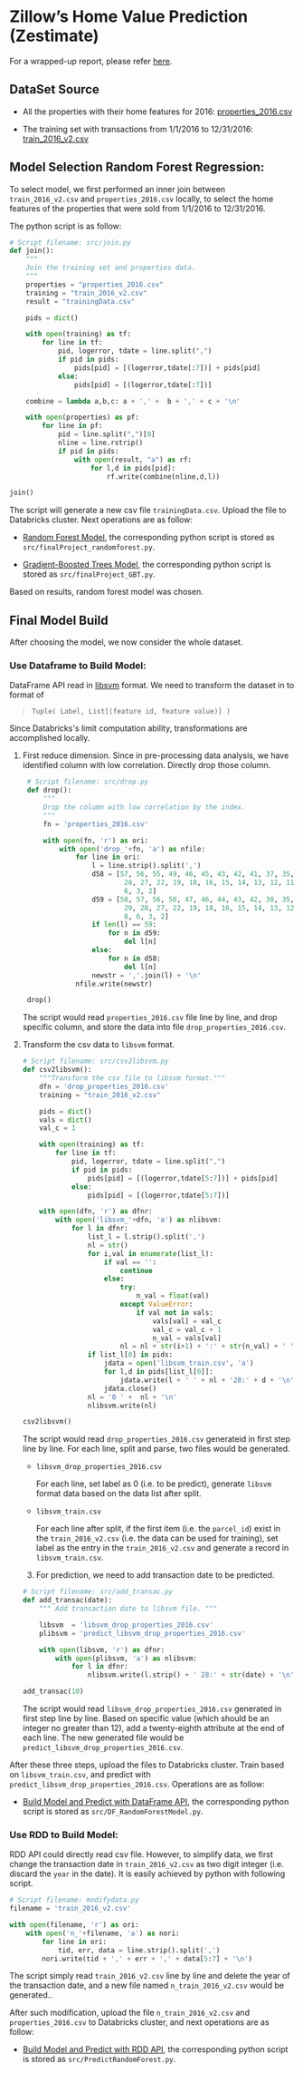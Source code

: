 # Zillow’s Home Value Prediction (Zestimate)

For a wrapped-up report, please refer [here](./FinalProjectReport.pdf).

## DataSet Source

- All the properties with their home features for 2016:
  [properties_2016.csv](https://www.kaggle.com/c/zillow-prize-1/download/properties_2016.csv.zip)

- The training set with transactions from 1/1/2016 to 12/31/2016:
  [train_2016_v2.csv](https://www.kaggle.com/c/zillow-prize-1/download/train_2016_v2.csv.zip)


## Model Selection Random Forest Regression:

To select model, we first performed an inner join between `train_2016_v2.csv`
and `properties_2016.csv` locally, to select the home features of the
properties that were sold from 1/1/2016 to 12/31/2016.

The python script is as follow:

```python
# Script filename: src/join.py
def join():
    """
    Join the training set and properties data.
    """
    properties = "properties_2016.csv"
    training = "train_2016_v2.csv"
    result = "trainingData.csv"

    pids = dict()

    with open(training) as tf:
        for line in tf:
            pid, logerror, tdate = line.split(",")
            if pid in pids:
                pids[pid] = [(logerror,tdate[:7])] + pids[pid]
            else:
                pids[pid] = [(logerror,tdate[:7])]

    combine = lambda a,b,c: a + ',' +  b + ',' + c + '\n'

    with open(properties) as pf:
        for line in pf:
            pid = line.split(",")[0]
            nline = line.rstrip()
            if pid in pids:
                with open(result, "a") as rf:
                    for l,d in pids[pid]:
                        rf.write(combine(nline,d,l))

join()
```

The script will generate a new csv file `trainingData.csv`. Upload the file to
Databricks cluster. Next operations are as follow:

- [Random Forest
  Model](https://databricks-prod-cloudfront.cloud.databricks.com/public/4027ec902e239c93eaaa8714f173bcfc/7299685736592057/2614468934209616/3042362412750717/latest.html),
  the corresponding python script is stored as
  `src/finalProject_randomforest.py`.

- [Gradient-Boosted Trees
  Model](https://databricks-prod-cloudfront.cloud.databricks.com/public/4027ec902e239c93eaaa8714f173bcfc/5516575657271442/1185864460293412/8718661597938584/latest.html),
  the corresponding python script is stored as `src/finalProject_GBT.py`.

Based on results, random forest model was chosen.

## Final Model Build

After choosing the model, we now consider the whole dataset.

### Use Dataframe to Build Model:

DataFrame API read in [libsvm](https://www.csie.ntu.edu.tw/~cjlin/libsvm/)
format. We need to transform the dataset in to format of

> `Tuple( Label, List[(feature id, feature value)] )`

Since Databricks's limit computation ability, transformations are accomplished
locally.

1. First reduce dimension. Since in pre-processing data analysis, we have
   identified column with low correlation. Directly drop those column.

   ```python
    # Script filename: src/drop.py
    def drop():
        """
        Drop the column with low correlation by the index.
        """
        fn = 'properties_2016.csv'

        with open(fn, 'r') as ori:
            with open('drop_'+fn, 'a') as nfile:
                for line in ori:
                    l = line.strip().split(',')
                    d58 = [57, 56, 55, 49, 46, 45, 43, 42, 41, 37, 35, 31, 30, 29,
                            28, 27, 22, 19, 18, 16, 15, 14, 13, 12, 11, 10, 9, 8,
                            6, 3, 2]
                    d59 = [58, 57, 56, 50, 47, 46, 44, 43, 42, 38, 35, 34, 31, 30,
                            29, 28, 27, 22, 19, 18, 16, 15, 14, 13, 12, 11, 10, 9,
                            8, 6, 3, 2]
                    if len(l) == 59:
                        for n in d59:
                            del l[n]
                    else:
                        for n in d58:
                            del l[n]
                    newstr = ','.join(l) + '\n'
                nfile.write(newstr)

    drop()
    ```

    The script would read `properties_2016.csv` file line by line, and drop
    specific column, and store the data into file `drop_properties_2016.csv`.

2. Transform the csv data to `libsvm` format.

    ```python
    # Script filename: src/csv2libsvm.py
    def csv2libsvm():
        """Transform the csv file to libsvm format."""
        dfn = 'drop_properties_2016.csv'
        training = "train_2016_v2.csv"

        pids = dict()
        vals = dict()
        val_c = 1

        with open(training) as tf:
            for line in tf:
                pid, logerror, tdate = line.split(",")
                if pid in pids:
                    pids[pid] = [(logerror,tdate[5:7])] + pids[pid]
                else:
                    pids[pid] = [(logerror,tdate[5:7])]

        with open(dfn, 'r') as dfnr:
            with open('libsvm_'+dfn, 'a') as nlibsvm:
                for l in dfnr:
                    list_l = l.strip().split(',')
                    nl = str()
                    for i,val in enumerate(list_l):
                        if val == '':
                            continue
                        else:
                            try:
                                n_val = float(val)
                            except ValueError:
                                if val not in vals:
                                    vals[val] = val_c
                                    val_c = val_c + 1
                                    n_val = vals[val]
                            nl = nl + str(i+1) + ':' + str(n_val) + ' '
                    if list_l[0] in pids:
                        jdata = open('libsvm_train.csv', 'a')
                        for l,d in pids[list_l[0]]:
                            jdata.write(l + ' ' + nl + '28:' + d + '\n')
                        jdata.close()
                    nl = '0 ' +  nl + '\n'
                    nlibsvm.write(nl)

    csv2libsvm()
    ```

    The script would read `drop_properties_2016.csv` generateid in first step
    line by line. For each line, split and parse, two files would be generated.

    + `libsvm_drop_properties_2016.csv`

      For each line, set label as 0 (i.e. to be predict), generate
      `libsvm` format data based on the data list after split.

    + `libsvm_train.csv`

      For each line after split, if the first item (i.e. the `parcel_id`) exist
      in the `train_2016_v2.csv` (i.e. the data can be used for training), set
      label as the entry in the `train_2016_v2.csv` and generate a record in
      `libsvm_train.csv`.

    3. For prediction, we need to add transaction date to be predicted.

    ```python
    # Script filename: src/add_transac.py
    def add_transac(date):
        """ Add transaction date to libsvm file. """

        libsvm  = 'libsvm_drop_properties_2016.csv'
        plibsvm = 'predict_libsvm_drop_properties_2016.csv'

        with open(libsvm, 'r') as dfnr:
            with open(plibsvm, 'a') as nlibsvm:
                for l in dfnr:
                    nlibsvm.write(l.strip() + ' 28:' + str(date) + '\n')

    add_transac(10)
    ```

    The script would read `libsvm_drop_properties_2016.csv` generated in first
    step line by line. Based on specific value (which should be an integer no
    greater than 12), add a twenty-eighth attribute at the end of each line.
    The new generated file would be `predict_libsvm_drop_properties_2016.csv`.

After these three steps, upload the files to Databricks cluster. Train based on
`libsvm_train.csv`, and predict with `predict_libsvm_drop_properties_2016.csv`.
Operations are as follow:

- [Build Model and Predict with DataFrame
  API](https://databricks-prod-cloudfront.cloud.databricks.com/public/4027ec902e239c93eaaa8714f173bcfc/7299685736592057/3514397187244983/3042362412750717/latest.html),
  the corresponding python script is stored as `src/DF_RandomForestModel.py`.

### Use RDD to Build Model:

RDD API could directly read csv file. However, to simplify data, we first
change the transaction date in `train_2016_v2.csv` as two digit integer (i.e.
discard the `year` in the date). It is easily achieved by python with following
script.

```python
# Script filename: modifydata.py
filename = 'train_2016_v2.csv'

with open(filename, 'r') as ori:
    with open('n_'+filename, 'a') as nori:
        for line in ori:
            tid, err, data = line.strip().split(',')
        nori.write(tid + ',' + err + ',' + data[5:7] + '\n')
```

The script simply read `train_2016_v2.csv` line by line and delete the year of
the transaction date, and a new file named `n_train_2016_v2.csv` would be
generated..

After such modification, upload the file `n_train_2016_v2.csv` and
`properties_2016.csv` to Databricks cluster, and next operations are as follow:

- [Build Model and Predict with RDD
  API](https://databricks-prod-cloudfront.cloud.databricks.com/public/4027ec902e239c93eaaa8714f173bcfc/7299685736592057/1213976575370233/3042362412750717/latest.html),
  the corresponding python script is stored as `src/PredictRandomForest.py`.
